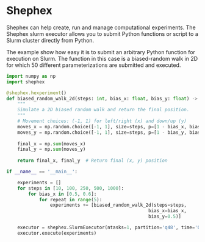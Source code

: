# Shephex 
Shephex can help create, run and manage computational experiments. The Shephex 
slurm executor allows you to submit Python functions or script to a Slurm cluster 
directly from Python. 

The example show how easy it is to submit an arbitrary Python function for execution 
on Slurm. The function in this case is a biased-random walk in 2D for which 50 different 
parameterizations are submitted and executed. 
```python
import numpy as np
import shephex

@shephex.hexperiment()
def biased_random_walk_2d(steps: int, bias_x: float, bias_y: float) -> tuple:
    """
    Simulate a 2D biased random walk and return the final position.
    """    
    # Movement choices: (-1, 1) for left/right (x) and down/up (y)
    moves_x = np.random.choice([-1, 1], size=steps, p=[1 - bias_x, bias_x])
    moves_y = np.random.choice([-1, 1], size=steps, p=[1 - bias_y, bias_y])
    
    final_x = np.sum(moves_x)
    final_y = np.sum(moves_y)
    
    return final_x, final_y  # Return final (x, y) position

if __name__ == '__main__':

    experiments = []
    for steps in [10, 100, 250, 500, 1000]:
        for bias_x in [0.5, 0.6]:
            for repeat in range(5):
                experiments += [biased_random_walk_2d(steps=steps, 
                                                    bias_x=bias_x, 
                                                    bias_y=0.5)]

    executor = shephex.SlurmExecutor(ntasks=1, partition='q48', time='00:10:00')
    executor.execute(experiments)
```